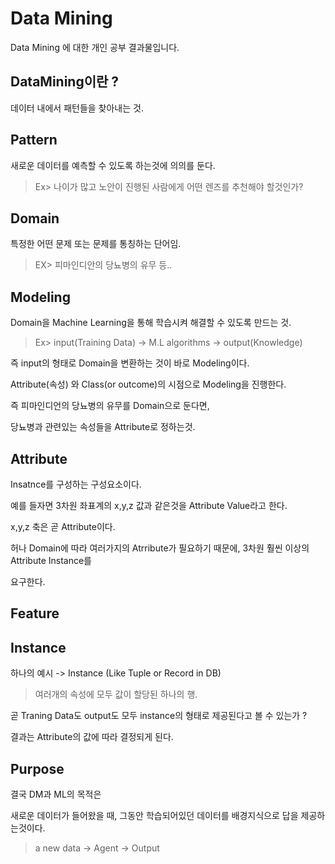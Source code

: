 Data Mining
===

Data Mining 에 대한 개인 공부 결과물입니다.


DataMining이란 ?
---
데이터 내에서 패턴들을 찾아내는 것.

Pattern
---
새로운 데이터를 예측할 수 있도록 하는것에 의의를 둔다.
> Ex> 나이가 많고 노안이 진행된 사람에게 어떤 렌즈를 추천해야 할것인가? 

Domain
---
특정한 어떤 문제 또는 문제를 통칭하는 단어임.

> EX> 피마인디안의 당뇨병의 유무 등..

Modeling
---
Domain을 Machine Learning을 통해 학습시켜 해결할 수 있도록 만드는 것.

> Ex>  input(Training Data) -> M.L algorithms -> output(Knowledge)

즉 input의 형태로 Domain을 변환하는 것이 바로 Modeling이다.

Attribute(속성) 와 Class(or outcome)의 시점으로 Modeling을 진행한다.

즉 피마인디언의 당뇨병의 유무를 Domain으로 둔다면,

당뇨병과 관련있는 속성들을 Attribute로 정하는것.

Attribute
---
Insatnce를 구성하는 구성요소이다.

예를 들자면 3차원 좌표계의 x,y,z 값과 같은것을 Attribute Value라고 한다.

x,y,z 축은 곧 Attribute이다.

허나 Domain에 따라 여러가지의 Atrribute가 필요하기 때문에, 3차원 훨씬 이상의 Attribute Instance를 

요구한다.


Feature
---


Instance
---
하나의 예시 -> Instance (Like Tuple or Record in DB) 
> 여러개의 속성에 모두 값이 할당된 하나의 행.

곧 Traning Data도 output도 모두 instance의 형태로 제공된다고 볼 수 있는가 ?

결과는 Attribute의 값에 따라 결정되게 된다.

Purpose
---
결국 DM과 ML의 목적은

새로운 데이터가 들어왔을 때, 그동안 학습되어있던 데이터를 배경지식으로 답을 제공하는것이다.
> a new data -> Agent -> Output



